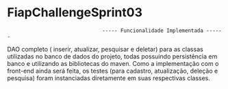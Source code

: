 # FiapChallengeSprint03
                                   ----- Funcionalidade Implementada ------ 
DAO completo ( inserir, atualizar, pesquisar e deletar) para as classas utilizadas no banco de dados do projeto, todas possuindo persistência em banco e utilizando as bibliotecas do maven.
Como a implementação com o front-end ainda será feita, os testes (para cadastro, atualização, deleção e pesquisa) foram instanciadas diretamente em suas respectivas classes. 
